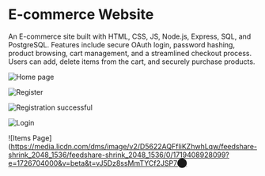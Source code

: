 # E-commerce Website

An E-commerce site built with HTML, CSS, JS, Node.js, Express, SQL, and PostgreSQL. Features include secure OAuth login, password hashing, product browsing, cart management, and a streamlined checkout process. Users can add, delete items from the cart, and securely purchase products.

![Home page](https://media.licdn.com/dms/image/D5622AQEV__FDM4n2lA/feedshare-shrink_2048_1536/0/1719408924982?e=1726704000&v=beta&t=_X7gCpgZaGxyheNc8tiCCuQo1YrbQT-9EQBUXaQMGkQ)

![Register](https://media.licdn.com/dms/image/v2/D5622AQERDG-zbuWK1w/feedshare-shrink_2048_1536/feedshare-shrink_2048_1536/0/1719408924171?e=1726704000&v=beta&t=VOoCUxfN7879vrLqPYolHRlNmETaKKv80b5s2Cgh1U0)

![Registration successful](https://media.licdn.com/dms/image/v2/D5622AQHU2jBI16-1nA/feedshare-shrink_2048_1536/feedshare-shrink_2048_1536/0/1719408924415?e=1726704000&v=beta&t=oylexZKEtjoiGK-xrFNsJtr3x9vU-3feQNLP84GV4XU)

![Login](https://media.licdn.com/dms/image/v2/D5622AQHU2jBI16-1nA/feedshare-shrink_2048_1536/feedshare-shrink_2048_1536/0/1719408924415?e=1726704000&v=beta&t=oylexZKEtjoiGK-xrFNsJtr3x9vU-3feQNLP84GV4XU)

![Items Page](https://media.licdn.com/dms/image/v2/D5622AQFfIiKZhwhLqw/feedshare-shrink_2048_1536/feedshare-shrink_2048_1536/0/1719408928099?e=1726704000&v=beta&t=vJ5Dz8ssMmTYCf2JSP7​⬤
